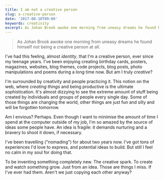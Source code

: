 ```yaml
---
title: I am not a creative person
slug: a-creative-person
date: '2017-08-10T09:00'
keywords: creativity
excerpt: As Johan Brook awoke one morning from uneasy dreams he found himself not being a creative person at all.
---
```


> As Johan Brook awoke one morning from uneasy dreams he found himself not being a creative person at all.

I've had this feeling, almost _identity_, that I'm a creative person, ever since my teenage years. I've been enjoying creating birthday cards, posters, magazines, websites, blog themes, code projects, blog posts, photo manipulations and poems during a long time now. But am I truly _creative_?

I'm surrounded by creativity and people practicing it. This notion on the web, where _creating things_ and being productive is the ultimate sophistication. It's almost dizzying to see the extreme amount of stuff being created by individuals and groups of people every single day. Some of those things are changing the world, other things are just fun and silly and will be forgotten tomorrow.

Am I envious? Perhaps. Even though I want to minimise the amount of time I spend at the computer outside of my job, I'm so amazed by the source of ideas some people have. An idea is fragile: it demands nurturing and a bravery to shoot it down, if necessary.

I've been travelling ("nomading") for about two years now. I've got tons of experiences I'd love to express, and potential ideas to build. But still I feel no calm in my soul for doing that.

To be inventing something completely new. The creative spark. To create and watch something grow. Just from an idea. Those are things I miss. If I've ever had them. Aren't we just copying each other anyway?
